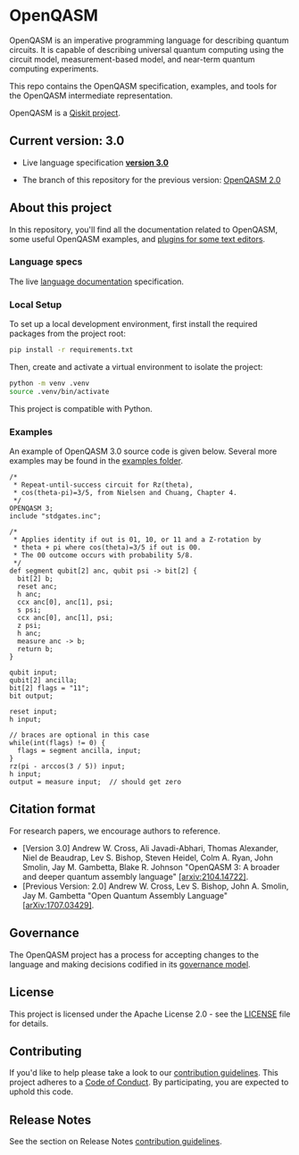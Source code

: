 # OpenQASM


OpenQASM is an imperative programming language for describing quantum circuits. It is capable of
describing universal quantum computing using the circuit model, measurement-based model,
and near-term quantum computing experiments.

This repo contains the OpenQASM specification, examples, and tools for the OpenQASM intermediate representation.

OpenQASM is a [Qiskit project](https://qiskit.org).

## Current version: **3.0**

* Live language specification [**version 3.0**](https://openqasm.github.io/)

* The branch of this repository for the previous version: [OpenQASM 2.0](https://github.com/openqasm/openqasm/tree/OpenQASM2.x)

## About this project

In this repository, you'll find all the documentation related to OpenQASM, some useful OpenQASM examples, and [plugins for some text editors](#plugins).

### Language specs

The live [language documentation](https://openqasm.github.io/) specification.

### Local Setup

To set up a local development environment, first install the required packages from the project root:
```bash
pip install -r requirements.txt
```
Then, create and activate a virtual environment to isolate the project:
```bash
python -m venv .venv
source .venv/bin/activate
```
This project is compatible with Python.

### Examples

An example of OpenQASM 3.0 source code is given below. Several more examples may be found in the [examples folder](examples).
```text
/*
 * Repeat-until-success circuit for Rz(theta),
 * cos(theta-pi)=3/5, from Nielsen and Chuang, Chapter 4.
 */
OPENQASM 3;
include "stdgates.inc";

/*
 * Applies identity if out is 01, 10, or 11 and a Z-rotation by
 * theta + pi where cos(theta)=3/5 if out is 00.
 * The 00 outcome occurs with probability 5/8.
 */
def segment qubit[2] anc, qubit psi -> bit[2] {
  bit[2] b;
  reset anc;
  h anc;
  ccx anc[0], anc[1], psi;
  s psi;
  ccx anc[0], anc[1], psi;
  z psi;
  h anc;
  measure anc -> b;
  return b;
}

qubit input;
qubit[2] ancilla;
bit[2] flags = "11";
bit output;

reset input;
h input;

// braces are optional in this case
while(int(flags) != 0) {
  flags = segment ancilla, input;
}
rz(pi - arccos(3 / 5)) input;
h input;
output = measure input;  // should get zero
```

## Citation format

For research papers, we encourage authors to reference.

- [Version 3.0] Andrew W. Cross, Ali Javadi-Abhari, Thomas Alexander, Niel de Beaudrap, Lev S. Bishop, Steven Heidel, Colm A. Ryan, John Smolin, Jay M. Gambetta, Blake R. Johnson "OpenQASM 3: A broader and deeper quantum assembly language" [[arxiv:2104.14722]](https://arxiv.org/abs/2104.14722).
- [Previous Version: 2.0] Andrew W. Cross, Lev S. Bishop, John A. Smolin, Jay M. Gambetta "Open Quantum Assembly Language" [[arXiv:1707.03429]](https://arxiv.org/abs/1707.03429).

## Governance

The OpenQASM project has a process for accepting changes to the language and making decisions codified in its [governance model](governance.md).


## License

This project is licensed under the Apache License 2.0 - see the [LICENSE](./LICENSE) file for details.


## Contributing

If you'd like to help please take a look to our [contribution guidelines](CONTRIBUTING.md). This project adheres to a [Code of Conduct](./CODE_OF_CONDUCT.md). By participating, you are expected to uphold this code.

## Release Notes

See the section on Release Notes [contribution guidelines](CONTRIBUTING.md#release-notes).